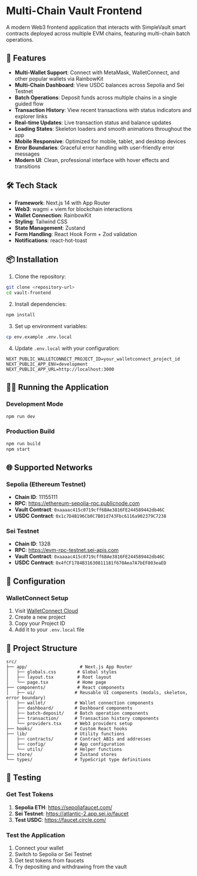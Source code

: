 # Multi-Chain Vault Frontend

A modern Web3 frontend application that interacts with SimpleVault smart contracts deployed across multiple EVM chains, featuring multi-chain batch operations.

## 🚀 Features

- **Multi-Wallet Support**: Connect with MetaMask, WalletConnect, and other popular wallets via RainbowKit
- **Multi-Chain Dashboard**: View USDC balances across Sepolia and Sei Testnet
- **Batch Operations**: Deposit funds across multiple chains in a single guided flow
- **Transaction History**: View recent transactions with status indicators and explorer links
- **Real-time Updates**: Live transaction status and balance updates
- **Loading States**: Skeleton loaders and smooth animations throughout the app
- **Mobile Responsive**: Optimized for mobile, tablet, and desktop devices
- **Error Boundaries**: Graceful error handling with user-friendly error messages
- **Modern UI**: Clean, professional interface with hover effects and transitions

## 🛠️ Tech Stack

- **Framework**: Next.js 14 with App Router
- **Web3**: wagmi + viem for blockchain interactions
- **Wallet Connection**: RainbowKit
- **Styling**: Tailwind CSS
- **State Management**: Zustand
- **Form Handling**: React Hook Form + Zod validation
- **Notifications**: react-hot-toast

## 📦 Installation

1. Clone the repository:

```bash
git clone <repository-url>
cd vault-frontend
```

2. Install dependencies:

```bash
npm install
```

3. Set up environment variables:

```bash
cp env.example .env.local
```

4. Update `.env.local` with your configuration:

```
NEXT_PUBLIC_WALLETCONNECT_PROJECT_ID=your_walletconnect_project_id
NEXT_PUBLIC_APP_ENV=development
NEXT_PUBLIC_APP_URL=http://localhost:3000
```

## 🏃‍♂️ Running the Application

### Development Mode

```bash
npm run dev
```

### Production Build

```bash
npm run build
npm start
```

## 🌐 Supported Networks

### Sepolia (Ethereum Testnet)

- **Chain ID**: 11155111
- **RPC**: https://ethereum-sepolia-rpc.publicnode.com
- **Vault Contract**: `0xaaaac415c0719cff6BAe3816FE244589442db46C`
- **USDC Contract**: `0x1c7D4B196Cb0C7B01d743Fbc6116a902379C7238`

### Sei Testnet

- **Chain ID**: 1328
- **RPC**: https://evm-rpc-testnet.sei-apis.com
- **Vault Contract**: `0xaaaac415c0719cff6BAe3816FE244589442db46C`
- **USDC Contract**: `0x4fCF1784B31630811181f670Aea7A7bEF803eaED`

## 🔧 Configuration

### WalletConnect Setup

1. Visit [WalletConnect Cloud](https://cloud.walletconnect.com/)
2. Create a new project
3. Copy your Project ID
4. Add it to your `.env.local` file

## 📁 Project Structure

```
src/
├── app/                    # Next.js App Router
│   ├── globals.css        # Global styles
│   ├── layout.tsx         # Root layout
│   └── page.tsx           # Home page
├── components/            # React components
│   ├── ui/               # Reusable UI components (modals, skeleton, error boundary)
│   ├── wallet/           # Wallet connection components
│   ├── dashboard/        # Dashboard components
│   ├── batch-deposit/    # Batch operation components
│   ├── transaction/      # Transaction history components
│   └── providers.tsx     # Web3 providers setup
├── hooks/                # Custom React hooks
├── lib/                  # Utility functions
│   ├── contracts/        # Contract ABIs and addresses
│   ├── config/           # App configuration
│   └── utils/            # Helper functions
├── store/                # Zustand stores
└── types/                # TypeScript type definitions
```

## 🧪 Testing

### Get Test Tokens

1. **Sepolia ETH**: https://sepoliafaucet.com/
2. **Sei Testnet**: https://atlantic-2.app.sei.io/faucet
3. **Test USDC**: https://faucet.circle.com/

### Test the Application

1. Connect your wallet
2. Switch to Sepolia or Sei Testnet
3. Get test tokens from faucets
4. Try depositing and withdrawing from the vault
